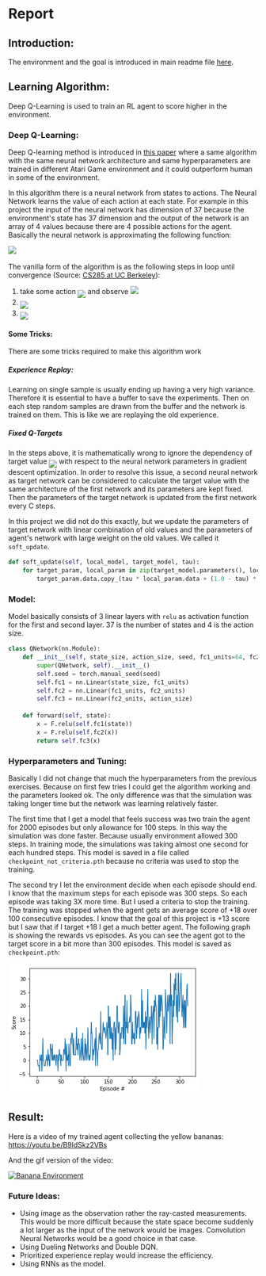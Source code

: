 # Report

## Introduction:

The environment and the goal is introduced in main readme file [here](readme.md). 

## Learning Algorithm:

Deep Q-Learning is used to train an RL agent to score higher in the environment.

### Deep Q-Learning:

Deep Q-learning method is introduced in 
[this paper](https://storage.googleapis.com/deepmind-media/dqn/DQNNaturePaper.pdf) 
where a same algorithm with the same neural network architecture and same hyperparameters
are trained in different Atari Game environment and it could outperform human in some of the environment.

In this algorithm there is a neural network from states to actions. The Neural Network learns the value 
of each action at each state. For example in this project the input of the neural network has dimension of 37 
because the environment's state has 37 dimension and the output of the network is an array of 4 values because
there are 4 possible actions for the agent. Basically the neural network is approximating the following
function:

<img src="https://latex.codecogs.com/svg.latex?\Large&space;Q^\pi(s,a)=\mathbb{E}_{s'}\[r+\gamma\max_{a'}Q(s',a'|s,a)\]"/>

The vanilla form of the algorithm is as the following steps in loop until convergence 
(Source: [CS285 at UC Berkeley](http://rail.eecs.berkeley.edu/deeprlcourse-fa18/static/slides/lec-7.pdf)):
<ol>
  <li>take some action <img align="middle" src="https://latex.codecogs.com/svg.latex?\Large&space;a_i"/> 
  and observe <img src="https://latex.codecogs.com/svg.latex?\Large&space;(mathbf{s}_i,\mathbf{a}_i,\mathbf{s}'_i,r_i)"/> </li>
  <li><img align="middle" src="https://latex.codecogs.com/svg.latex?\Large&space;y_i=r(\mathbf{s}_i,\mathbf{a}_i)+\gamma\max_{\mathbf{a}'}Q_{\phi}(\mathbf{s}'_i,\mathbf{a}'_i)"/></li>
  <li><img align="middle" src="https://latex.codecogs.com/svg.latex?\Large&space;\phi\leftarrow\phi-\alpha\frac{dQ_{\phi}}{d\phi}(\mathbf{s}_i,\mathbf{a}_i)(Q_{\phi}(\mathbf{s}_i,\mathbf{a}_i)-\mathbf{y}_i)"/></li>
</ol>

#### Some Tricks:
There are some tricks required to make this algorithm work

##### Experience Replay:
Learning on single sample is usually ending up having a very high variance. Therefore it is essential to 
have a buffer to save the experiments. Then on each step random samples are drawn from the buffer and 
the network is trained on them. This is like we are replaying the old experience.

#####  Fixed Q-Targets
In the steps above, it is mathematically wrong to ignore the dependency of target value 
<img align="middle" src="https://latex.codecogs.com/svg.latex?\Large&space;y_i"/> with respect to 
the neural network parameters in gradient descent optimization. In order to resolve this issue,
a second neural network as target network can be considered to calculate the target value with 
the same architecture of the first network and its parameters are kept fixed. Then the parameters
of the target network is updated from the first network every C steps.

In this project we did not do this exactly, but we update the parameters of target network with linear
combination of old values and the parameters of agent's network with large weight on 
the old values. We called it `soft_update`.

```python
def soft_update(self, local_model, target_model, tau):
    for target_param, local_param in zip(target_model.parameters(), local_model.parameters()):
        target_param.data.copy_(tau * local_param.data + (1.0 - tau) * target_param.data)
```

### Model:
Model basically consists of 3 linear layers with `relu` as activation function for 
the first and second layer. 37 is the number of states and 4 is the action size.
```python
class QNetwork(nn.Module):
    def __init__(self, state_size, action_size, seed, fc1_units=64, fc2_units=64):
        super(QNetwork, self).__init__()
        self.seed = torch.manual_seed(seed)
        self.fc1 = nn.Linear(state_size, fc1_units)
        self.fc2 = nn.Linear(fc1_units, fc2_units)
        self.fc3 = nn.Linear(fc2_units, action_size)

    def forward(self, state):
        x = F.relu(self.fc1(state))
        x = F.relu(self.fc2(x))
        return self.fc3(x)
```

### Hyperparameters and Tuning:
Basically I did not change that much the hyperparameters from the previous exercises. Because on first few
tries I could get the algorithm working and the parameters looked ok. The only difference was that
the simulation was taking longer time but the network was learning relatively faster.

The first time that I get a model that feels success was two train the agent for 2000 episodes but 
only allowance for 100 steps. In this way the simulation was done faster. Because usually environment
allowed 300 steps. In training mode, the simulations was taking almost one second for each hundred 
steps. This model is saved in a file called `checkpoint_not_criteria.pth` because no criteria was used
to stop the training.

The second try I let the environment decide when each episode should end. I know that the maximum steps
for each episode was 300 steps. So each episode was taking 3X more time. But I used a criteria to stop 
the training. The training was stopped when the agent gets an average score of +18 over 100 consecutive episodes.
I know that the goal of this project is +13 score but I saw that if I target +18 I get a much better
agent. The following graph is showing the rewards vs episodes. As you can see the agent got to the target score 
in a bit more than 300 episodes. This model is saved as `checkpoint.pth`:

![Reward Graph](images_videos/Learning%20Curve.png "Learning Curve or Rewards vs. Episodes") 

## Result:

Here is a video of my trained agent collecting the yellow bananas: https://youtu.be/B9ldSkz2VBs 

And the gif version of the video:

[![Banana Environment](images_videos/RLP1.gif "My Trained Agent, Click for Youtube Video")](https://youtu.be/B9ldSkz2VBs)

### Future Ideas:
* Using image as the observation rather the ray-casted measurements. This would be more difficult 
because the state space become suddenly a lot larger as the input of the network would be images.
Convolution Neural Networks would be a good choice in that case.
* Using Dueling Networks and Double DQN.
* Prioritized experience replay would increase the efficiency.
* Using RNNs as the model.